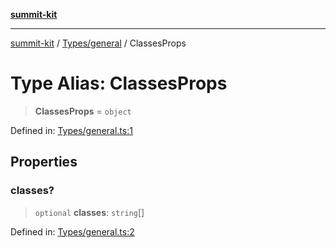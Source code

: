 [**summit-kit**](../../../README.md)

***

[summit-kit](../../../modules.md) / [Types/general](../README.md) / ClassesProps

# Type Alias: ClassesProps

> **ClassesProps** = `object`

Defined in: [Types/general.ts:1](https://github.com/andrewgremlich/summit-kit/blob/544a7c8881fedc9d0ebef93a3122f1b8ef030fe1/src/react/Types/general.ts#L1)

## Properties

### classes?

> `optional` **classes**: `string`[]

Defined in: [Types/general.ts:2](https://github.com/andrewgremlich/summit-kit/blob/544a7c8881fedc9d0ebef93a3122f1b8ef030fe1/src/react/Types/general.ts#L2)
